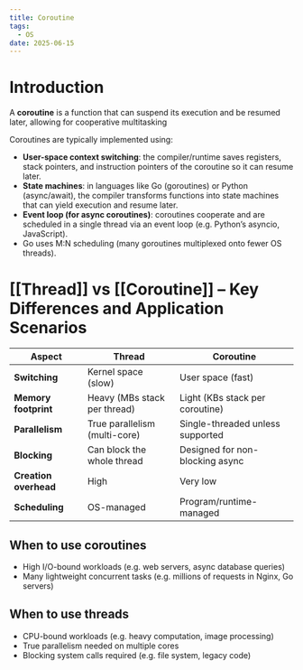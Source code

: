 ```yaml
---
title: Coroutine
tags:
  - OS
date: 2025-06-15
---
```

# Introduction
A **coroutine** is a function that can suspend its execution and be resumed later, allowing for cooperative multitasking

Coroutines are typically implemented using:
- **User-space context switching**: the compiler/runtime saves registers, stack pointers, and instruction pointers of the coroutine so it can resume later.
- **State machines**: in languages like Go (goroutines) or Python (async/await), the compiler transforms functions into state machines that can yield execution and resume later.
- **Event loop (for async coroutines)**: coroutines cooperate and are scheduled in a single thread via an event loop (e.g. Python’s asyncio, JavaScript).
- Go uses M:N scheduling (many goroutines multiplexed onto fewer OS threads).

# [[Thread]] vs [[Coroutine]] – Key Differences and Application Scenarios

|**Aspect**|**Thread**|**Coroutine**|
|---|---|---|
|**Switching**|Kernel space (slow)|User space (fast)|
|**Memory footprint**|Heavy (MBs stack per thread)|Light (KBs stack per coroutine)|
|**Parallelism**|True parallelism (multi-core)|Single-threaded unless supported|
|**Blocking**|Can block the whole thread|Designed for non-blocking async|
|**Creation overhead**|High|Very low|
|**Scheduling**|OS-managed|Program/runtime-managed|

## When to use coroutines

- High I/O-bound workloads (e.g. web servers, async database queries)
- Many lightweight concurrent tasks (e.g. millions of requests in Nginx, Go servers)
## When to use threads
- CPU-bound workloads (e.g. heavy computation, image processing)
- True parallelism needed on multiple cores
- Blocking system calls required (e.g. file system, legacy code)
